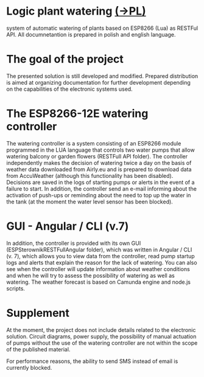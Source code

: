 # Logic plant watering [(->PL)](READMEpl.md)
system of automatic watering of plants based on ESP8266 (Lua) as RESTFul API. All documnetantion is prepared in polish and english language.

# The goal of the project
The presented solution is still developed and modified. Prepared distribution is aimed at organizing documentation for further development depending on the capabilities of the electronic systems used.

# The ESP8266-12E watering controller
The watering controller is a system consisting of an ESP8266 module programmed in the LUA language that controls two water pumps that allow watering balcony or garden flowers (RESTFull API folder). The controller independently makes the decision of watering twice a day on the basis of weather data downloaded from Airly.eu and is prepared to download data from AccuWeather (although this functionality has been disabled). Decisions are saved in the logs of starting pumps or alerts in the event of a failure to start. In addition, the controller send an e-mail informing about the activation of push-ups or reminding about the need to top up the water in the tank (at the moment the water level sensor has been blocked).

# GUI - Angular / CLI (v.7)
In addition, the controller is provided with its own GUI (ESPSterownikRESTFullAngular folder), which was written in Angular / CLI (v. 7), which allows you to view data from the controller, read pump startup logs and alerts that explain the reason for the lack of watering. You can also see when the controller will update information about weather conditions and when he will try to assess the possibility of watering as well as watering. The weather forecast is based on Camunda engine and node.js scripts.

# Supplement
At the moment, the project does not include details related to the electronic solution. Circuit diagrams, power supply, the possibility of manual actuation of pumps without the use of the watering controller are not within the scope of the published material.

For performance reasons, the ability to send SMS instead of email is currently blocked.
